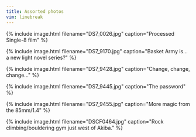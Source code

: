 ```yaml
---
title: Assorted photos
vim: linebreak
---
```


{% include image.html filename="DS7_0026.jpg" caption="Processed Single-8 film" %}

{% include image.html filename="DS7_9170.jpg" caption="Basket Army is... a new light novel series?" %}

{% include image.html filename="DS7_9428.jpg" caption="Change, change, change..." %}

{% include image.html filename="DS7_9445.jpg" caption="The password" %}

{% include image.html filename="DS7_9455.jpg" caption="More magic from the 85mm/1.4" %}

{% include image.html filename="DSCF0464.jpg" caption="Rock climbing/bouldering gym just west of Akiba." %}
